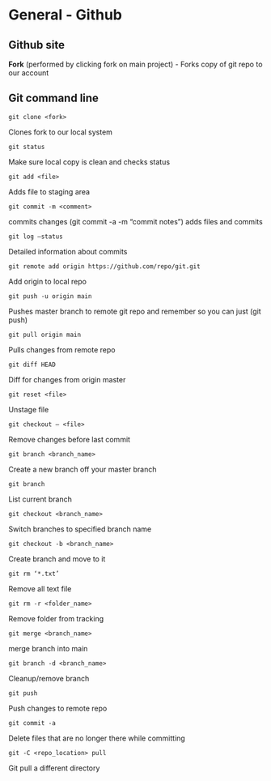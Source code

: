 # General - Github

## Github site

**Fork** (performed by clicking fork on main project) - Forks copy of git repo to our account

## Git command line

```git clone <fork>```
  
  Clones fork to our local system 

```git status```

Make sure local copy is clean and checks status

```git add <file>```

Adds file to staging area

```git commit -m <comment>```

commits changes (git commit -a -m “commit notes”) adds files and commits

```git log —status```

Detailed information about commits

```git remote add origin https://github.com/repo/git.git```

Add origin to local repo

```git push -u origin main```

Pushes master branch to remote git repo and remember so you can just (git push)

```git pull origin main```

Pulls changes from remote repo

```git diff HEAD```

Diff for changes from origin master

```git reset <file>```

Unstage file

```git checkout — <file>```

Remove changes before last commit

```git branch <branch_name>```

Create a new branch off your master branch

```git branch```

List current branch

```git checkout <branch_name>```

Switch branches to specified branch name

```git checkout -b <branch_name>```

Create branch and move to it

```git rm ‘*.txt’```

Remove all text file

```git rm -r <folder_name>```

Remove folder from tracking

```git merge <branch_name>```

merge branch into main

```git branch -d <branch_name>```

Cleanup/remove branch

```git push```

Push changes to remote repo

```git commit -a```

Delete files that are no longer there while committing

```git -C <repo_location> pull```

Git pull a different directory
